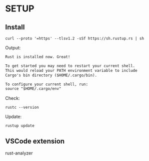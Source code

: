 # SETUP

## Install

```shell
curl --proto '=https' --tlsv1.2 -sSf https://sh.rustup.rs | sh
``` 

Output:

```txt
Rust is installed now. Great!

To get started you may need to restart your current shell.
This would reload your PATH environment variable to include
Cargo's bin directory ($HOME/.cargo/bin).

To configure your current shell, run:
source "$HOME/.cargo/env"
```

Check:

```shell
rustc --version
``` 

Update:

```shell
rustup update
``` 

## VSCode extension

rust-analyzer

## 
